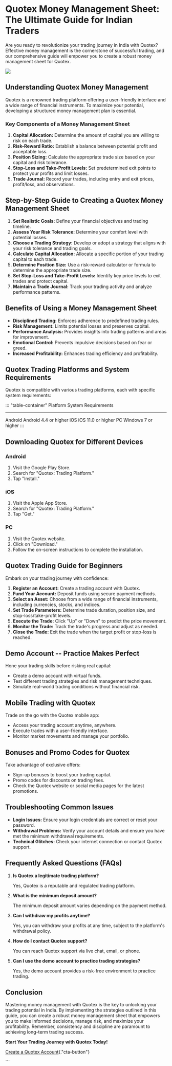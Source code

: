 # Quotex Money Management Sheet: The Ultimate Guide for Indian Traders

Are you ready to revolutionize your trading journey in India with
Quotex? Effective money management is the cornerstone of successful
trading, and our comprehensive guide will empower you to create a robust
money management sheet for Quotex.

[![](https://static.quotex.io/files/4_en/300_250.jpg)](https://traff.sbs/brokerqxlid)

## Understanding Quotex Money Management

Quotex is a renowned trading platform offering a user-friendly interface
and a wide range of financial instruments. To maximize your potential,
developing a structured money management plan is essential.

### Key Components of a Money Management Sheet

1.  **Capital Allocation:** Determine the amount of capital you are
    willing to risk on each trade.
2.  **Risk-Reward Ratio:** Establish a balance between potential profit
    and acceptable loss.
3.  **Position Sizing:** Calculate the appropriate trade size based on
    your capital and risk tolerance.
4.  **Stop-Loss and Take-Profit Levels:** Set predetermined exit points
    to protect your profits and limit losses.
5.  **Trade Journal:** Record your trades, including entry and exit
    prices, profit/loss, and observations.

## Step-by-Step Guide to Creating a Quotex Money Management Sheet

1.  **Set Realistic Goals:** Define your financial objectives and
    trading timeline.
2.  **Assess Your Risk Tolerance:** Determine your comfort level with
    potential losses.
3.  **Choose a Trading Strategy:** Develop or adopt a strategy that
    aligns with your risk tolerance and trading goals.
4.  **Calculate Capital Allocation:** Allocate a specific portion of
    your trading capital to each trade.
5.  **Determine Position Size:** Use a risk-reward calculator or formula
    to determine the appropriate trade size.
6.  **Set Stop-Loss and Take-Profit Levels:** Identify key price levels
    to exit trades and protect capital.
7.  **Maintain a Trade Journal:** Track your trading activity and
    analyze performance patterns.

## Benefits of Using a Money Management Sheet

-   **Disciplined Trading:** Enforces adherence to predefined trading
    rules.
-   **Risk Management:** Limits potential losses and preserves capital.
-   **Performance Analysis:** Provides insights into trading patterns
    and areas for improvement.
-   **Emotional Control:** Prevents impulsive decisions based on fear or
    greed.
-   **Increased Profitability:** Enhances trading efficiency and
    profitability.

## Quotex Trading Platforms and System Requirements

Quotex is compatible with various trading platforms, each with specific
system requirements:

::: \"table-container\"
  Platform   System Requirements
  ---------- -----------------------
  Android    Android 4.4 or higher
  iOS        iOS 11.0 or higher
  PC         Windows 7 or higher
:::

## Downloading Quotex for Different Devices

### Android

1.  Visit the Google Play Store.
2.  Search for "Quotex: Trading Platform."
3.  Tap "Install."

### iOS

1.  Visit the Apple App Store.
2.  Search for "Quotex: Trading Platform."
3.  Tap "Get."

### PC

1.  Visit the Quotex website.
2.  Click on "Download."
3.  Follow the on-screen instructions to complete the installation.

## Quotex Trading Guide for Beginners

Embark on your trading journey with confidence:

1.  **Register an Account:** Create a trading account with Quotex.
2.  **Fund Your Account:** Deposit funds using secure payment methods.
3.  **Select an Asset:** Choose from a wide range of financial
    instruments, including currencies, stocks, and indices.
4.  **Set Trade Parameters:** Determine trade duration, position size,
    and stop-loss/take-profit levels.
5.  **Execute the Trade:** Click "Up" or "Down" to predict
    the price movement.
6.  **Monitor the Trade:** Track the trade\'s progress and adjust as
    needed.
7.  **Close the Trade:** Exit the trade when the target profit or
    stop-loss is reached.

## Demo Account -- Practice Makes Perfect

Hone your trading skills before risking real capital:

-   Create a demo account with virtual funds.
-   Test different trading strategies and risk management techniques.
-   Simulate real-world trading conditions without financial risk.

## Mobile Trading with Quotex

Trade on the go with the Quotex mobile app:

-   Access your trading account anytime, anywhere.
-   Execute trades with a user-friendly interface.
-   Monitor market movements and manage your portfolio.

## Bonuses and Promo Codes for Quotex

Take advantage of exclusive offers:

-   Sign-up bonuses to boost your trading capital.
-   Promo codes for discounts on trading fees.
-   Check the Quotex website or social media pages for the latest
    promotions.

## Troubleshooting Common Issues

-   **Login Issues:** Ensure your login credentials are correct or reset
    your password.
-   **Withdrawal Problems:** Verify your account details and ensure you
    have met the minimum withdrawal requirements.
-   **Technical Glitches:** Check your internet connection or contact
    Quotex support.

## Frequently Asked Questions (FAQs)

1.  **Is Quotex a legitimate trading platform?**

    Yes, Quotex is a reputable and regulated trading platform.

2.  **What is the minimum deposit amount?**

    The minimum deposit amount varies depending on the payment method.

3.  **Can I withdraw my profits anytime?**

    Yes, you can withdraw your profits at any time, subject to the
    platform\'s withdrawal policy.

4.  **How do I contact Quotex support?**

    You can reach Quotex support via live chat, email, or phone.

5.  **Can I use the demo account to practice trading strategies?**

    Yes, the demo account provides a risk-free environment to practice
    trading.

## Conclusion

Mastering money management with Quotex is the key to unlocking your
trading potential in India. By implementing the strategies outlined in
this guide, you can create a robust money management sheet that empowers
you to make informed decisions, manage risk, and maximize your
profitability. Remember, consistency and discipline are paramount to
achieving long-term trading success.

**Start Your Trading Journey with Quotex Today!**

[Create a Quotex
Account](\%22https://traff.sbs/brokerqxsignup\%22){."cta-button"}

\`\`\`

